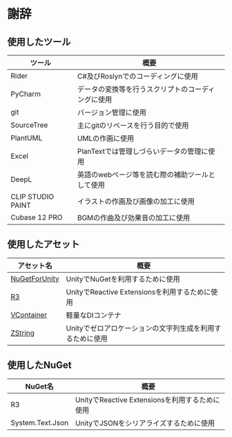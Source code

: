 ﻿# 謝辞

## 使用したツール

| ツール               | 概要                        |
|-------------------|---------------------------|
| Rider             | C#及びRoslynでのコーディングに使用     |
| PyCharm           | データの変換等を行うスクリプトのコーディングに使用 |
| git               | バージョン管理に使用                |
| SourceTree        | 主にgitのリベースを行う目的で使用        |
| PlantUML          | UMLの作画に使用                 |
| Excel             | PlanTextでは管理しづらいデータの管理に使用 |
| DeepL             | 英語のwebページ等を読む際の補助ツールとして使用 |
| CLIP STUDIO PAINT | イラストの作画及び画像の加工に使用         |
| Cubase 12 PRO     | BGMの作曲及び効果音の加工に使用         |

## 使用したアセット

| アセット名                                                        | 概要                                  |
|--------------------------------------------------------------|-------------------------------------|
| [NuGetForUnity](https://github.com/GlitchEnzo/NuGetForUnity) | UnityでNuGetを利用するために使用               |
| [R3](https://github.com/Cysharp/R3)                          | UnityでReactive Extensionsを利用するために使用 |
| [VContainer](https://github.com/hadashiA/VContainer)         | 軽量なDIコンテナ                           |
| [ZString](https://github.com/Cysharp/ZString)                | Unityでゼロアロケーションの文字列生成を利用するために使用     |

## 使用したNuGet

| NuGet名           | 概要                                  |
|------------------|-------------------------------------|
| R3               | UnityでReactive Extensionsを利用するために使用 |
| System.Text.Json | UnityでJSONをシリアライズするために使用            |
